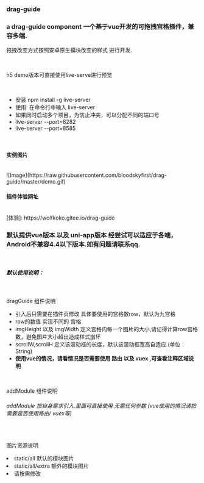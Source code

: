 ﻿###    drag-guide
###  a drag-guide component 一个基于vue开发的可拖拽宫格插件，兼容多端.
<p>拖拽改变方式按照安卓原生模块改变的样式 进行开发.</p>

<br>
<p> h5 demo版本可直接使用live-serve进行预览</p>
<br>
<ul>
<li>安装 npm install -g live-server</li>
<li>使用  在命令行中输入 live-server</li>
<li>如果同时启动多个项目，为防止冲突，可以分配不同的端口号</li>
<li> live-server --port=8282</li>
<li>live-server --port=8585</li>
</ul>

<br>

####  实例图片
<br>
![Image](https://raw.githubusercontent.com/bloodskyfirst/drag-guide/master/demo.gif)
<br>

####  插件体验网址
<br>
[体验]: https://wolfkoko.gitee.io/drag-guide

<h3>默认提供vue版本 以及 uni-app版本 经尝试可以适应于各端，Android不兼容4.4以下版本.如有问题请联系qq.</h3>

<br>

##### 默认使用说明：

<br>
<p> dragGuide 组件说明</p>
<ul>
<li> 引入后只需要在插件页修改 具体要使用的宫格数row，默认为九宫格</li> 
<li> row的数值 实现不同的 宫格</li> 
<li> imgHeight 以及 imgWidth 定义宫格内每一个图片的大小,请记得计算row宫格数，避免图片大小超出造成样式崩坏 </li> 
<li> scrollW,scrollH 定义该滚动框的长度，默认该滚动框宽高自适应.(单位：String)</li> 
<li> <strong>使用vue的情况，请看情况是否需要使用 路由 以及 vuex ,可查看注释区域说明</strong></li> 
</ul>
<br>
<p> addModule 组件说明</p>
<h6> addModule 按自身需求引入.里面可直接使用.无需任何参数 (vue使用的情况请按需要是否使用路由/ vuex等) </h6>
<br>
<p> 图片资源说明</p>
<li> static/all            默认的模块图片</li> 
<li> static/all/extra      额外的模块图片</li>
<li>请按需修改</li>
